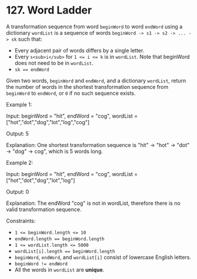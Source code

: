 # 127. Word Ladder

A transformation sequence from word `beginWord` to word `endWord` using a dictionary `wordList` is a sequence of words
`beginWord -> s1 -> s2 -> ... -> sk` such that:

- Every adjacent pair of words differs by a single letter.
- Every `s<sub>i</sub>` for `1 <= i <= k` is in `wordList`. Note that beginWord does not need to be in `wordList`.
- `sk == endWord`

Given two words, `beginWord` and `endWord`, and a dictionary `wordList`, return the number of words in the shortest
transformation sequence from `beginWord` to `endWord`, or `0` if no such sequence exists.

Example 1:

Input: beginWord = "hit", endWord = "cog", wordList = ["hot","dot","dog","lot","log","cog"]

Output: 5

Explanation: One shortest transformation sequence is "hit" -> "hot" -> "dot" -> "dog" -> cog", which is 5 words long.

Example 2:

Input: beginWord = "hit", endWord = "cog", wordList = ["hot","dot","dog","lot","log"]

Output: 0

Explanation: The endWord "cog" is not in wordList, therefore there is no valid transformation sequence.

Constraints:

- `1 <= beginWord.length <= 10`
- `endWord.length == beginWord.length`
- `1 <= wordList.length <= 5000`
- `wordList[i].length == beginWord.length`
- `beginWord`, `endWord`, and `wordList[i]` consist of lowercase English letters.
- `beginWord != endWord`
- All the words in `wordList` are **unique**.